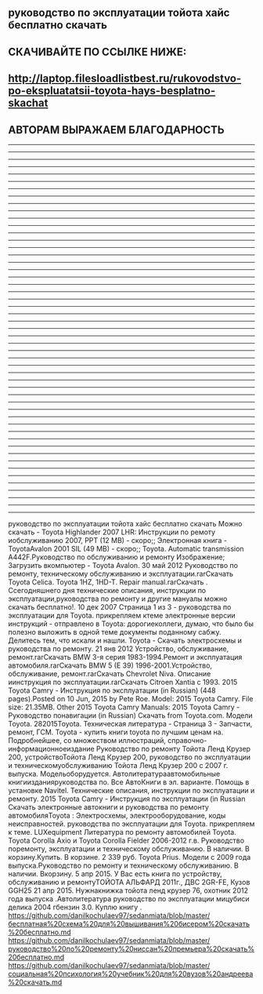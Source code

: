 руководство по эксплуатации тойота хайс бесплатно скачать
--------------------------------------------------
СКАЧИВАЙТЕ ПО ССЫЛКЕ НИЖЕ:
--------------------------------------------------
http://laptop.filesloadlistbest.ru/rukovodstvo-po-ekspluatatsii-toyota-hays-besplatno-skachat
--------------------------------------------------
АВТОРАМ ВЫРАЖАЕМ БЛАГОДАРНОСТЬ
--------------------------------------------------
--------------------------------------------------
--------------------------------------------------
--------------------------------------------------
--------------------------------------------------
--------------------------------------------------
--------------------------------------------------
--------------------------------------------------
--------------------------------------------------
--------------------------------------------------
--------------------------------------------------
--------------------------------------------------
--------------------------------------------------
--------------------------------------------------
--------------------------------------------------
--------------------------------------------------
--------------------------------------------------
--------------------------------------------------
--------------------------------------------------
--------------------------------------------------
--------------------------------------------------
--------------------------------------------------
--------------------------------------------------
--------------------------------------------------
--------------------------------------------------
--------------------------------------------------
--------------------------------------------------
--------------------------------------------------
--------------------------------------------------
--------------------------------------------------
--------------------------------------------------
--------------------------------------------------
--------------------------------------------------
--------------------------------------------------
--------------------------------------------------
--------------------------------------------------
--------------------------------------------------
--------------------------------------------------
--------------------------------------------------
--------------------------------------------------
--------------------------------------------------
--------------------------------------------------
--------------------------------------------------
--------------------------------------------------
--------------------------------------------------
--------------------------------------------------
--------------------------------------------------
--------------------------------------------------
--------------------------------------------------
--------------------------------------------------
--------------------------------------------------
--------------------------------------------------
руководство по эксплуатации тойота хайс бесплатно скачать Можно скачать - Toyota Highlander 2007 LHR: Инструкции по ремоту иобслуживанию 2007, PPT (12 MB) - скоро;; Электронная книга - ToyotaAvalon 2001 SIL (49 MB) - скоро;; Toyota. Automatic transmission A442F.Руководство по обслуживанию и ремонту Изображение; Загрузить вкомпьютер - Toyota Avalon. 30 май 2012  Руководство по ремонту, техническому обслуживанию и эксплуатации.rarСкачать Toyota Celica.  Toyota 1HZ, 1HD-T. Repair manual.rarСкачать . Ссегодняшнего дня технические описания, инструкции по эксплуатации,руководства по ремонту и другие мануалы можно скачать бесплатно!. 10 дек 2007  Страница 1 из 3 - руководства по эксплуатации для Toyota. прикрепляем ктеме электронные версии инструкций - отправлено в Toyota: дорогиеколлеги, думаю, что было бы полезно выложить в одной теме документы поданному сабжу. Делитесь тем, что искали и нашли. Toyota - Скачать электросхемы и руководства по ремонту. 21 янв 2012  Устройство, обслуживание, ремонт.rarСкачать BMW 3-я серия 1983-1994.Ремонт и эксплуатация автомобиля.rarСкачать BMW 5 (E 39) 1996-2001.Устройство, обслуживание, ремонт.rarСкачать Chevrolet Niva. Описание иинструкция по эксплуатации.rarСкачать Citroen Xantia c 1993. 2015 Toyota Camry - Инструкция по эксплуатации (in Russian) (448 pages).Posted on 10 Jun, 2015 by Pete Roe. Model: 2015 Toyota Camry. File size: 21.35MB. Other 2015 Toyota Camry Manuals: 2015 Toyota Camry - Руководство понавигации (in Russian)  Скачать from Toyota.com. Модели Toyota. 282015Toyota. Техническая литература - Страница 3 - Запчасти, ремонт, ГСМ. Toyota - купить книги toyota по лучшим ценам на. Подробнейшее, со множеством иллюстраций, справочно-информационноеиздание Руководство по ремонту Тойота Ленд Крузер 200, устройствоТойота Ленд Крузер 200, руководство по эксплуатации и техническомуобслуживанию Тойота Ленд Крузер 200 с 2007 г. выпуска. Модельоборудуется. Автолитератураавтомобильные книгиизданияруководства по. Все АвтоКниги в эл. варианте. Помощь в установке Navitel. Технические описания, инструкции по эксплуатации и ремонту. 2015 Toyota Camry - Инструкция по эксплуатации (in Russian
Скачать электронные автокниги и руководства по ремонту автомобиляToyota : Электросхемы, электрооборудование, коды неисправностей. руководства по эксплуатации для Toyota. прикрепляем к теме. LUXequipment  Литература по ремонту автомобилей Toyota. Toyota Corolla Axio и Toyota Corolla Fielder 2006-2012 г.в. Руководство поремонту, эксплуатации и техническому обслуживанию. В наличии. В корзину.Купить. В корзине. 2 339 руб. Toyota Prius. Модели c 2009 года выпуска.Руководство по ремонту и техническому обслуживанию. В наличии. Вкорзину. 5 апр 2015. У Вас есть книга по устройству, обслуживанию и ремонтуТОЙОТА АЛЬФАРД 2011г., ДВС 2GR-FE, Кузов GGH25  21 апр 2015. Нужнакнижка тойота ленд крузер 76, охотник 2012 года выпуска .Автолитература руководство по эксплуатации мицубиси делика 2004 гбензин 3.0. Куплю книгу .
https://github.com/danilkochulaev97/sedanmiata/blob/master/бесплатная%20схема%20для%20вышивания%20бисером%20скачать%20бесплатно.md
https://github.com/danilkochulaev97/sedanmiata/blob/master/руководство%20по%20ремонту%20ниссан%20премьера%20скачать%20бесплатно.md
https://github.com/danilkochulaev97/sedanmiata/blob/master/социальная%20психология%20учебник%20для%20вузов%20андреева%20скачать.md
